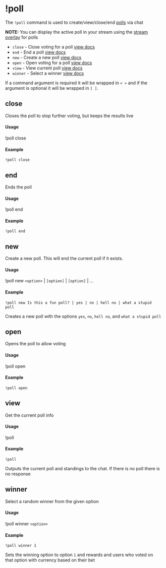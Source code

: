 # !poll
The `!poll` command is used to create/view/close/end [polls](https://botisimo.com/account/polls) via chat

**NOTE:** You can display the active poll in your stream using the [stream overlay](https://botisimo.com/account/overlays) for polls

  - `close` - Close voting for a poll [view docs](#close)
  - `end` - End a poll [view docs](#end)
  - `new` - Create a new poll [view docs](#new)
  - `open` - Open voting for a poll [view docs](#open)
  - `view` - View current poll [view docs](#view)
  - `winner` - Select a winner [view docs](#winner)

If a command argument is required it will be wrapped in `< >` and if the argument is optional it will be wrapped in `[ ]`.

## close
Closes the poll to stop further voting, but keeps the results live

#### Usage
!poll close

#### Example
    !poll close

## end
Ends the poll

#### Usage
!poll end

#### Example
    !poll end

## new
Create a new poll. This will end the current poll if it exists.

#### Usage
!poll new `<option>` | `[option]` | `[option]` | ...

#### Example
    !poll new Is this a fun poll? | yes | no | hell no | what a stupid poll

Creates a new poll with the options `yes`, `no`, `hell no`, and `what a stupid poll`

## open
Opens the poll to allow voting

#### Usage
!poll open

#### Example
    !poll open

## view
Get the current poll info

#### Usage
!poll

#### Example
    !poll

Outputs the current poll and standings to the chat. If there is no poll there is no response

## winner
Select a random winner from the given option

#### Usage
!poll winner `<option>`

#### Example
    !poll winner 1

Sets the winning option to option `1` and rewards and users who voted on that option with currency based on their bet
